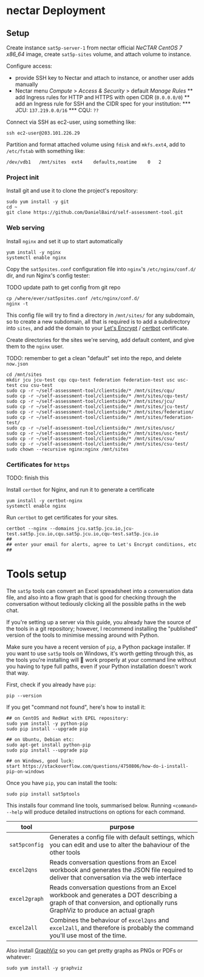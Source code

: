 
nectar Deployment
=================

Setup
-----

Create instance `sat5p-server-1` from nectar official *NeCTAR CentOS 7 x86_64* image, create `sat5p-sites` volume, and attach volume to instance.

Configure access:

* provide SSH key to Nectar and attach to instance, or another user adds manually
* Nectar menu *Compute* > *Access & Security* > default *Manage Rules*
** add Ingress rules for HTTP and HTTPS with open CIDR (`0.0.0.0/0`)
** add an Ingress rule for SSH and the CIDR spec for your institution:
*** JCU: `137.219.0.0/16`
*** CQU: `??`

Connect via SSH as ec2-user, using something like:

```
ssh ec2-user@203.101.226.29
```

Partition and format attached volume using `fdisk` and `mkfs.ext4`, add to `/etc/fstab` with something like:

```
/dev/vdb1	/mnt/sites	ext4	defaults,noatime	0	2 
```

### Project init

Install git and use it to clone the project's repository:

```
sudo yum install -y git
cd ~
git clone https://github.com/DanielBaird/self-assessment-tool.git
```


### Web serving

Install `nginx` and set it up to start automatically

```
yum install -y nginx
systemctl enable nginx
```

Copy the `sat5psites.conf` configuration file into `nginx`'s `/etc/nginx/conf.d/` dir, and run Nginx's config tester:

TODO update path to get config from git repo

```
cp /where/ever/sat5psites.conf /etc/nginx/conf.d/
nginx -t
```

This config file will try to find a directory in `/mnt/sites/` for any subdomain, so to create a new subdomain, all that is required is to add a subdirectory into `sites`, and add the domain to your [Let's Encrypt](https://letsencrypt.org) / [certbot](https://certbot.eff.org) certificate.

Create directories for the sites we're serving, add default content, and give them to the `nginx` user.

TODO: remember to get a clean "default" set into the repo, and delete `now.json`

```
cd /mnt/sites
mkdir jcu jcu-test cqu cqu-test federation federation-test usc usc-test csu csu-test
sudo cp -r ~/self-assessment-tool/clientside/* /mnt/sites/cqu/
sudo cp -r ~/self-assessment-tool/clientside/* /mnt/sites/cqu-test/
sudo cp -r ~/self-assessment-tool/clientside/* /mnt/sites/jcu/
sudo cp -r ~/self-assessment-tool/clientside/* /mnt/sites/jcu-test/
sudo cp -r ~/self-assessment-tool/clientside/* /mnt/sites/federation/
sudo cp -r ~/self-assessment-tool/clientside/* /mnt/sites/federation-test/
sudo cp -r ~/self-assessment-tool/clientside/* /mnt/sites/usc/
sudo cp -r ~/self-assessment-tool/clientside/* /mnt/sites/usc-test/
sudo cp -r ~/self-assessment-tool/clientside/* /mnt/sites/csu/
sudo cp -r ~/self-assessment-tool/clientside/* /mnt/sites/csu-test/
sudo chown --recursive nginx:nginx /mnt/sites
```


### Certificates for `https`

TODO: finish this

Install `certbot` for Nginx, and run it to generate a certificate

```
yum install -y certbot-nginx
systemctl enable nginx
```

Run `certbot` to get certificates for your sites.
```
certbot --nginx --domains jcu.sat5p.jcu.io,jcu-test.sat5p.jcu.io,cqu.sat5p.jcu.io,cqu-test.sat5p.jcu.io
##
## enter your email for alerts, agree to Let's Encrypt conditions, etc
##
```


Tools setup
===========

The `sat5p` tools can convert an Excel spreadsheet into a conversation data file, and also into a flow graph that is good for checking through the conversation without tediously clicking all the possible paths in the web chat.

If you're setting up a server via this guide, you already have the source of the tools in a git repository; however, I recommend installing the "published" version of the tools to minimise messing around with Python.

Make sure you have a recent version of `pip`, a Python package installer. If you want to use `sat5p` tools on Windows, it's worth getting through this, as the tools you're installing will 🤞 work properly at your command line without you having to type full paths, even if your Python installation doesn't work that way.

First, check if you already have `pip`:

```
pip --version
```

If you get "command not found", here's how to install it:

```
## on CentOS and RedHat with EPEL repository:
sudo yum install -y python-pip
sudo pip install --upgrade pip

## on Ubuntu, Debian etc:
sudo apt-get install python-pip
sudo pip install --upgrade pip

## on Windows, good luck:
start https://stackoverflow.com/questions/4750806/how-do-i-install-pip-on-windows
```

Once you have `pip`, you can install the tools:

```
sudo pip install sat5ptools
```

This installs four command line tools, summarised below.  Running `<command> --help` will produce detailed instructions on options for each command.

| tool           | purpose |
|----------------|---------|
| `sat5pconfig`  | Generates a config file with default settings, which you can edit and use to alter the bahaviour of the other tools                       |
| `excel2qns`    | Reads conversation questions from an Excel workbook and generates the JSON file required to deliver that conversation via the web interface |
| `excel2graph`  | Reads conversation questions from an Excel workbook and generates a DOT describing a graph of that conversion, and optionally runs GraphViz to produce an actual graph |
| `excel2all`    | Combines the behaviour of `excel2qns` and `excel2all`, and therefore is probably the command you'll use most of the time.               |

Also install [GraphViz](https://www.graphviz.org/) so you can get pretty graphs as PNGs or PDFs or whatever:

```
sudo yum install -y graphviz
```










